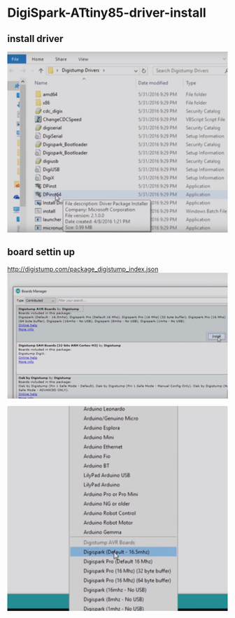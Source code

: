 # DigiSpark-ATtiny85-driver-install

## install driver

![image](https://github.com/LilyGO/DigiSpark-ATtiny85-driver-install/blob/master/image/image1.png)

## board settin up
http://digistump.com/package_digistump_index.json
![image](https://github.com/LilyGO/DigiSpark-ATtiny85-driver-install/blob/master/image/image3.png)

![image](https://github.com/LilyGO/DigiSpark-ATtiny85-driver-install/blob/master/image/image2.png)
